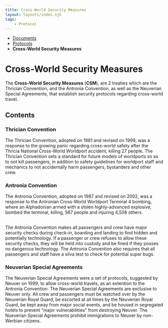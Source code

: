 ```yaml
---
title: Cross-World Security Measures
layout: layouts/index.njk
tags:
    - Protocol
---
```

<nav class="text-sm breadcrumbs mb-5">
    <ul>
        <li><a href="/docs">Documents</a></li>
        <li><a href="/docs/protocol">Protocols</a></li>
        <li><b>Cross-World Security Measures</b></li>
    </ul>
</nav>
<div class="text-center"><h1>Cross-World Security Measures</h1></div>

The **Cross-World Security Measures** (**CSM**), are 2 treaties which are the Thrician Convention, and the Antronia Convention, as well as the Neuverian Special Agreements, that establish security protocols regarding cross-world travel.

## Contents

### Thrician Convention
The Thrician Convention, adopted on 1981 and revised on 1999, was a response to the growing panic regarding cross-world safety after the Thricia National Cross-World Worldport accident, killing 27 people. The Thrician Convention sets a standard for future models of worldports so as to not kill passengers, in addition to safety guidelines for worldport staff and mechanics to not accidentally harm passengers, bystanders and other crew.

### Antronia Convention
The Antronia Convention, adopted on 1987 and revised on 2002, was a response to the Antronian Cross-World Worldport Terminal 4 bombing, where an Alphadonian armed with a stolen highly-advanced explosive, bombed the terminal, killing, 567 people and injuring 4,508 others.<br><br>

The Antronia Convention makes all passengers and crew have major security checks during check-in, boarding and landing to find hidden and potentially technology. If a passenger or crew refuses to allow these security checks, they will be held into custody and be fined if they posses no dangerous technology. The Antronia Convention also requires that all passengers and staff have a silva test to check for potential super bugs.

### Neuverian Special Agreements
The Neuverian Special Agreements were a set of protocols, suggested by Neuver on 1999, to allow cross-world travels, as an extention to the Antronia Convention. The Neuverian Special Agreements are exclusive to Neuver only. All crew and passengers must be watched over by the Neuverian Royal Guard, be escorted at all times by the Neuverian Royal Guard, be kept away from major social events, and be housed in segregated hotels to prevent "major vulnerabilities" from destroying Neuver. The Nueverian Special Agreements prohibit immigrations to Neuver by non-Werbian citizens.